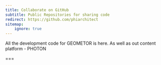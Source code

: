 ```yaml
---
title: Collaborate on GitHub
subtitle: Public Repositories for sharing code
redirect: https://github.com/phiarchitect
sitemap:
    ignore: true
---
```


All the development code for GEOMETOR is here. As well as out content platform - PHOTON

===
